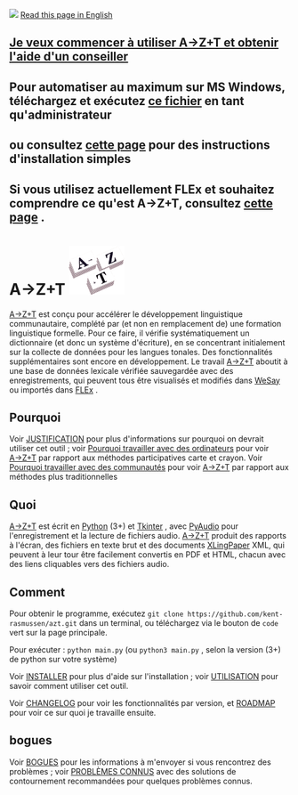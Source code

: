 <a href="https://gitlocalize.com/repo/7965/fr?utm_source=badge"></a><img src="https://gitlocalize.com/repo/7965/fr/badge.svg"> <a href="../README.md">Read this page in English</a>

## [Je veux commencer à utiliser A→Z+T et obtenir l'aide d'un conseiller](HELP_PREREQUISITES.md)

## Pour automatiser au maximum sur MS Windows, téléchargez et exécutez [ce fichier](../RunMetoInstall.bat?raw=true) en tant qu'administrateur

## ou consultez [cette page](SIMPLEINSTALL.md) pour des instructions d'installation simples

## Si vous utilisez actuellement FLEx et souhaitez comprendre ce qu'est A→Z+T, consultez [cette page](OWL_GUIDE.md) .

# A→Z+T ![CV](../images/AZT%20stacks6_icon.png "AZT")

[A→Z+T](https://github.com/kent-rasmussen/azt) est conçu pour accélérer le développement linguistique communautaire, complété par (et non en remplacement de) une formation linguistique formelle. Pour ce faire, il vérifie systématiquement un dictionnaire (et donc un système d'écriture), en se concentrant initialement sur la collecte de données pour les langues tonales. Des fonctionnalités supplémentaires sont encore en développement. Le travail [A→Z+T](https://github.com/kent-rasmussen/azt) aboutit à une base de données lexicale vérifiée sauvegardée avec des enregistrements, qui peuvent tous être visualisés et modifiés dans [WeSay](https://software.sil.org/wesay/) ou importés dans [FLEx](https://software.sil.org/fieldworks/) .

<!-- It is designed to *supplement* (not replace) formal training, on the one hand, and *facilitate* a particular kind of language development on the other, so it may not do what you want —it certainly does not do everything. If you want to get as many people involved in the development of their own language as possible, in a manner that results in a checked lexical database backed up by sound files, then this tool is for you. -->

## Pourquoi

Voir [JUSTIFICATION](RATIONALE.md) pour plus d'informations sur pourquoi on devrait utiliser cet outil ; voir [Pourquoi travailler avec des ordinateurs](WHYCOMPUTERS.md) pour voir [A→Z+T](https://github.com/kent-rasmussen/azt) par rapport aux méthodes participatives carte et crayon. Voir [Pourquoi travailler avec des communautés](WHYCOMMUNITIES.md) pour voir [A→Z+T](https://github.com/kent-rasmussen/azt) par rapport aux méthodes plus traditionnelles

## Quoi

[A→Z+T](https://github.com/kent-rasmussen/azt) est écrit en [Python](https://python.org) (3+) et [Tkinter](https://docs.python.org/3/library/tkinter.html) , avec [PyAudio](https://pypi.org/project/PyAudio/) pour l'enregistrement et la lecture de fichiers audio. [A→Z+T](https://github.com/kent-rasmussen/azt) produit des rapports à l'écran, des fichiers en texte brut et des documents [XLingPaper](https://software.sil.org/xlingpaper/) XML, qui peuvent à leur tour être facilement convertis en PDF et HTML, chacun avec des liens cliquables vers des fichiers audio.

## Comment

Pour obtenir le programme, exécutez `git clone https://github.com/kent-rasmussen/azt.git` dans un terminal, ou téléchargez via le bouton de `code` vert sur la page principale.

Pour exécuter : `python main.py` (ou `python3 main.py` , selon la version (3+) de python sur votre système)

Voir [INSTALLER](INSTALL.md) pour plus d'aide sur l'installation ; voir [UTILISATION](USAGE.md) pour savoir comment utiliser cet outil.

Voir [CHANGELOG](CHANGELOG.md) pour voir les fonctionnalités par version, et [ROADMAP](ROADMAP.md) pour voir ce sur quoi je travaille ensuite.

## bogues

Voir [BOGUES](BUGS.md) pour les informations à m'envoyer si vous rencontrez des problèmes ; voir [PROBLÈMES CONNUS](KNOWNISSUES.md) avec des solutions de contournement recommandées pour quelques problèmes connus.
